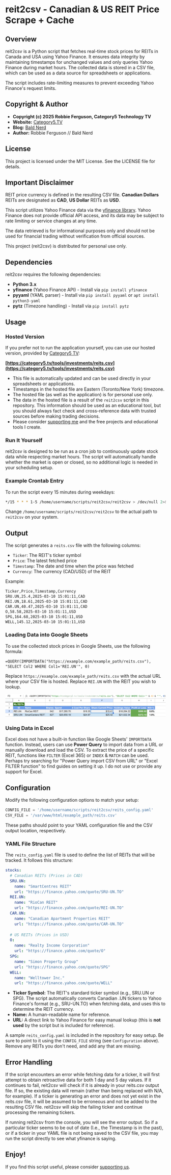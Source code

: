 # reit2csv - Canadian & US REIT Price Scrape + Cache

## Overview

reit2csv is a Python script that fetches real-time stock prices for REITs in Canada and USA using Yahoo Finance. It ensures data integrity by maintaining timestamps for unchanged values and only queries Yahoo Finance during market hours. The collected data is stored in a CSV file, which can be used as a data source for spreadsheets or applications.

The script includes rate-limiting measures to prevent exceeding Yahoo Finance's request limits.

## Copyright & Author

- **Copyright (c) 2025 Robbie Ferguson, Category5 Technology TV**
- **Website:** [Category5.TV](https://Category5.TV)
- **Blog:** [Bald Nerd](https://baldnerd.com/)
- **Author:** Robbie Ferguson // Bald Nerd

## License

This project is licensed under the MIT License. See the LICENSE file for details.

## Important Disclaimer

REIT price currency is defined in the resulting CSV file. **Canadian Dollars** REITs are designated as **CAD**, **US Dollar** REITs as **USD**.

This script utilizes Yahoo Finance data via the [yfinance library](https://github.com/ranaroussi/yfinance). Yahoo Finance does not provide official API access, and its data may be subject to rate limiting or service changes at any time.

The data retrieved is for informational purposes only and should not be used for financial trading without verification from official sources.

This project (reit2csv) is distributed for personal use only.

## Dependencies

reit2csv requires the following dependencies:

- **Python 3.x**
- **yfinance** (Yahoo Finance API) - Install via `pip install yfinance`
- **pyyaml** (YAML parser) - Install via `pip install pyyaml` or `apt install python3-yaml`
- **pytz** (Timezone handling) - Install via `pip install pytz`

## Usage

### Hosted Version

If you prefer not to run the application yourself, you can use our hosted version, provided by [Category5 TV](https://category5.tv/):

**[https://category5.tv/tools/investments/reits.csv](https://category5.tv/tools/investments/reits.csv)**

- This file is automatically updated and can be used directly in your spreadsheets or applications.
- Timestamps in the hosted file are Eastern (Toronto/New York) timezone.
- The hosted file (as well as the application) is for personal use only.
- The data in the hosted file is a result of the `reit2csv` script in this repository. This information should be used as an educational tool, but you should always fact check and cross-reference data with trusted sources before making trading decisions.
- Please consider [supporting me](https://patreon.com/Category5) and the free projects and educational tools I create.

### Run It Yourself

reit2csv is designed to be run as a cron job to continuously update stock data while respecting market hours. The script will automatically handle whether the market is open or closed, so no additional logic is needed in your scheduling setup.

### Example Crontab Entry

To run the script every 15 minutes during weekdays:

```sh
*/15 * * * 1-5 /home/username/scripts/reit2csv/reit2csv > /dev/null 2>&1
```

Change `/home/username/scripts/reit2csv/reit2csv` to the actual path to `reit2csv` on your system.

## Output

The script generates a `reits.csv` file with the following columns:

- `Ticker`: The REIT's ticker symbol
- `Price`: The latest fetched price
- `Timestamp`: The date and time when the price was fetched
- `Currency`: The currency (CAD/USD) of the REIT

Example:

```csv
Ticker,Price,Timestamp,Currency
SRU.UN,25.4,2025-03-10 15:01:11,CAD
REI.UN,18.61,2025-03-10 15:01:11,CAD
CAR.UN,40.47,2025-03-10 15:01:11,CAD
O,58.58,2025-03-10 15:01:11,USD
SPG,164.68,2025-03-10 15:01:11,USD
WELL,145.12,2025-03-10 15:01:11,USD
```

### Loading Data into Google Sheets

To use the collected stock prices in Google Sheets, use the following formula:

```excel
=QUERY(IMPORTDATA("https://example.com/example_path/reits.csv"), "SELECT Col2 WHERE Col1='REI.UN'", 0)
```

Replace `https://example.com/example_path/reits.csv` with the actual URL where your CSV file is hosted. Replace `REI.UN` with the REIT you wish to lookup.

![](sample-spreadsheet.webp)

### Using Data in Excel

Excel does not have a built-in function like Google Sheets' `IMPORTDATA` function. Instead, users can use **Power Query** to import data from a URL or manually download and load the CSV. To extract the price of a specific REIT, functions like `FILTER` (Excel 365) or `INDEX` & `MATCH` can be used. Perhaps try searching for "Power Query import CSV from URL" or "Excel FILTER function" to find guides on setting it up. I do not use or provide any support for Excel.

## Configuration

Modify the following configuration options to match your setup:

```python
CONFIG_FILE = '/home/username/scripts/reit2csv/reits_config.yaml'
CSV_FILE = '/var/www/html/example_path/reits.csv'
```

These paths should point to your YAML configuration file and the CSV output location, respectively.

### YAML File Structure

The `reits_config.yaml` file is used to define the list of REITs that will be tracked. It follows this structure:

```yaml
stocks:
  # Canadian REITs (Prices in CAD)
  SRU.UN:
    name: "SmartCentres REIT"
    url: "https://finance.yahoo.com/quote/SRU-UN.TO"
  REI.UN:
    name: "RioCan REIT"
    url: "https://finance.yahoo.com/quote/REI-UN.TO"
  CAR.UN:
    name: "Canadian Apartment Properties REIT"
    url: "https://finance.yahoo.com/quote/CAR-UN.TO"

  # US REITs (Prices in USD)
  O:
    name: "Realty Income Corporation"
    url: "https://finance.yahoo.com/quote/O"
  SPG:
    name: "Simon Property Group"
    url: "https://finance.yahoo.com/quote/SPG"
  WELL:
    name: "Welltower Inc."
    url: "https://finance.yahoo.com/quote/WELL"
```

- **Ticker Symbol:** The REIT's standard ticker symbol (e.g., SRU.UN or SPG). The script automatically converts Canadian .UN tickers to Yahoo Finance's format (e.g., SRU-UN.TO) when fetching data, and uses this to determine the REIT currency.
- **Name:** A human-readable name for reference.
- **URL:** A direct link to Yahoo Finance for easy manual lookup (this is **not used** by the script but is included for reference).

A sample `reits_config.yaml` is included in the repository for easy setup. Be sure to point to it using the `CONFIG_FILE` string (see `Configuration` above). Remove any REITs you don't need, and add any that are missing.

## Error Handling

If the script encounters an error while fetching data for a ticker, it will first attempt to obtain retroactive data for both 1 day and 5 day values. If it continues to fail, reit2csv will check if it is already in your reits.csv output file. If so, the existing data will remain (rather than being replaced with N/A, for example). If a ticker is generating an error and does not yet exist in the reits.csv file, it will be assumed to be erroneous and not be added to the resulting CSV file. reit2csv will skip the failing ticker and continue processing the remaining tickers.

If running reit2csv from the console, you will see the error output. So if a particular ticker seems to be out of date (I.e., the Timestamp is in the past), or if a ticker in your YAML file is not being saved to the CSV file, you may run the script directly to see what yfinance is saying.

## Enjoy!

If you find this script useful, please consider [supporting us](https://patreon.com/Category5).
